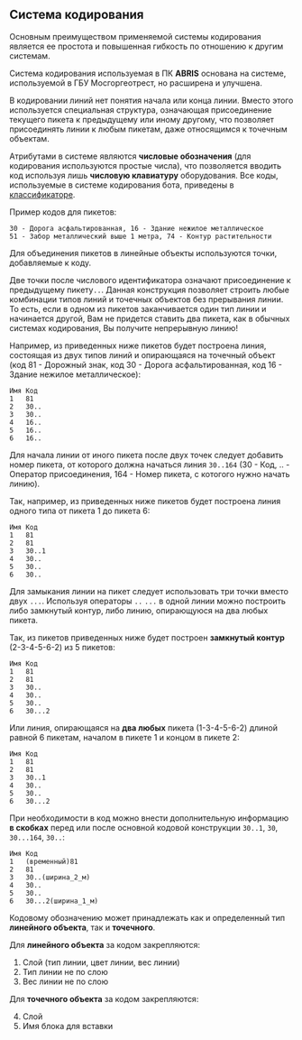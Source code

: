 ## Система кодирования

Основным преимуществом применяемой системы кодирования является ее простота и повышенная гибкость по отношению
к другим системам.

Система кодирования используемая в ПК **ABRIS** основана на системе, используемой в ГБУ Мосгоргеотрест, но расширена и
улучшена.

В кодировании линий нет понятия начала или конца линии. Вместо этого используется специальная структура, означающая
присоединение текущего пикета к предыдущему или иному другому, что позволяет присоединять линии к любым пикетам, даже
относящимся к точечным объектам.

Атрибутами в системе являются **числовые обозначения** (для кодирования используются простые числа),
что позволяется вводить код используя лишь **числовую клавиатуру** оборудования. Все коды, используемые в системе
кодирования бота, приведены в [классификаторе](../files/classifier.pdf).

Пример кодов для пикетов:

```
30 - Дорога асфальтированная, 16 - Здание нежилое металлическое
51 - Забор металлический выше 1 метра, 74 - Контур растительности
```

Для объединения пикетов в линейные объекты используются точки, добавляемые к коду.

Две точки после числового идентификатора означают присоединение к предыдущему пикету`..`. Данная конструкция позволяет
строить любые комбинации типов линий и точечных объектов без прерывания линии. То есть, если в одном из пикетов
заканчивается один тип линии и начинается другой, Вам не придется ставить два пикета, как в обычных системах кодирования,
Вы получите непрерывную линию!

Например, из приведенных ниже пикетов будет построена линия, состоящая из двух типов линий и опирающаяся на точечный объект 
(код 81 - Дорожный знак, код 30 - Дорога асфальтированная, код 16 - Здание нежилое металлическое):
```
Имя Код
1   81
2   30..
3   30..
4   16..
5   16..
6   16..
```

Для начала линии от иного пикета после двух точек следует добавить номер пикета, от которого должна начаться
линия `30..164` (30 - Код, .. - Оператор присоединения, 164 - Номер пикета, с котогого нужно начать линию). 

Так, например, из приведенных ниже пикетов будет построена линия одного типа от пикета 1 до пикета 6:
```
Имя Код
1   81
2   81
3   30..1
4   30..
5   30..
6   30..
```

Для замыкания линии на пикет следует использовать три точки вместо двух `...`. Используя операторы `..` `...` в одной
линии можно построить либо замкнутый контур, либо линию, опирающуюся на два любых пикета.

Так, из пикетов приведенных ниже будет построен **замкнутый контур** (2-3-4-5-6-2) из 5 пикетов:
```
Имя Код
1   81
2   81
3   30..
4   30..
5   30..
6   30...2
```
Или линия, опирающаяся на **два любых** пикета (1-3-4-5-6-2) длиной равной 6 пикетам, началом в пикете 1 и концом
в пикете 2:
```
Имя Код
1   81
2   81
3   30..1
4   30..
5   30..
6   30...2
```
При необходимости в код можно внести дополнительную информацию **в скобках**
перед или после основной кодовой конструкции `30..1`, `30`, `30...164`, `30..`:
```
Имя Код
1   (временный)81
2   81
3   30..(ширина_2_м)
4   30..
5   30..
6   30...2(ширина_1_м)
```
Кодовому обозначению может принадлежать как и определенный тип **линейного объекта**, так и **точечного**.

Для **линейного объекта** за кодом закрепляются:

1. Слой (тип линии, цвет линии, вес линии)
2. Тип линии не по слою
3. Вес линии не по слою

Для **точечного объекта** за кодом закрепляются:

4. Слой
5. Имя блока для вставки